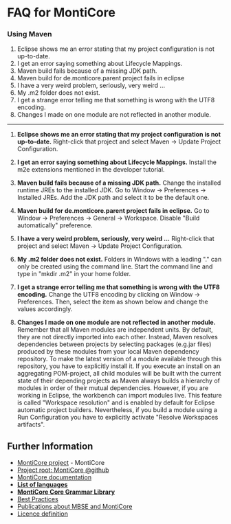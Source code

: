 <!-- (c) https://github.com/MontiCore/monticore -->
# FAQ for MontiCore
### Using Maven
1. Eclipse shows me an error stating that my project configuration is not up-to-date.
2. I get an error saying something about Lifecycle Mappings.
3. Maven build fails because of a missing JDK path.
4. Maven build for de.monticore.parent project fails in eclipse
5. I have a very weird problem, seriously, very weird ...
6. My .m2 folder does not exist.
7. I get a strange error telling me that something is wrong with the UTF8 encoding.
8. Changes I made on one module are not reflected in another module.
--------------------------
1. **Eclipse shows me an error stating that my project configuration is not up-to-date.**
Right-click that project and select Maven -> Update Project Configuration.

2. **I get an error saying something about Lifecycle Mappings.**
Install the m2e extensions mentioned in the developer tutorial.

3. **Maven build fails because of a missing JDK path.**
Change the installed runtime JREs to the installed JDK. Go to Window -> Preferences -> Installed JREs. Add the JDK path and select it to be the default one.

4. **Maven build for de.monticore.parent project fails in eclipse.**
Go to Window -> Preferences -> General -> Workspace. Disable "Build automatically" preference.

5. **I have a very weird problem, seriously, very weird ...**
Right-click that project and select Maven -> Update Project Configuration.

6. **My .m2 folder does not exist.**
Folders in Windows with a leading "." can only be created using the command line. Start the command line and type in "mkdir .m2" in your home folder.

7. **I get a strange error telling me that something is wrong with the UTF8 encoding.**
Change the UTF8 encoding by clicking on Window -> Preferences. Then, select the item as shown below and change the values accordingly.

8. **Changes I made on one module are not reflected in another module.**
Remember that all Maven modules are independent units. By default, they are not directly imported into each other. Instead, Maven resolves dependencies between projects by selecting packages (e.g.jar files) produced by these modules from your local Maven dependency repository. To make the latest version of a module available through this repository, you have to explicitly install it. If you execute an install on an aggregating POM-project, all child modules will be built with the current state of their depending projects as Maven always builds a hierarchy of modules in order of their mutual dependencies. However, if you are working in Eclipse, the workbench can import modules live. This feature is called "Workspace resolution" and is enabled by default for Eclipse automatic project builders. Nevertheless, if you build a module using a Run Configuration you have to explicitly activate "Resolve Workspaces artifacts".

## Further Information

* [MontiCore project](../../README.md) - MontiCore
* [Project root: MontiCore @github](https://github.com/MontiCore/monticore)
* [MontiCore documentation](https://www.monticore.de/)
* [**List of languages**](https://github.com/MontiCore/monticore/blob/opendev/docs/Languages.md)
* [**MontiCore Core Grammar Library**](https://github.com/MontiCore/monticore/blob/opendev/monticore-grammar/src/main/grammars/de/monticore/Grammars.md)
* [Best Practices](https://github.com/MontiCore/monticore/blob/opendev/docs/BestPractices.md)
* [Publications about MBSE and MontiCore](https://www.se-rwth.de/publications/)
* [Licence definition](https://github.com/MontiCore/monticore/blob/master/00.org/Licenses/LICENSE-MONTICORE-3-LEVEL.md)

